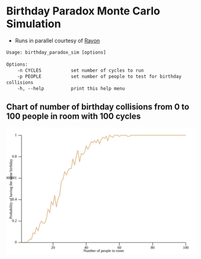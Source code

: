 # Birthday Paradox Monte Carlo Simulation
- Runs in parallel courtesy of [Rayon](https://github.com/rayon-rs/rayon)

```
Usage: birthday_paradox_sim [options]

Options:
    -n CYCLES           set number of cycles to run
    -p PEOPLE           set number of people to test for birthday collisions
    -h, --help          print this help menu

```

## Chart of number of birthday collisions from 0 to 100 people in room with 100 cycles 
![Monte Carlo Graph](./graph.svg)